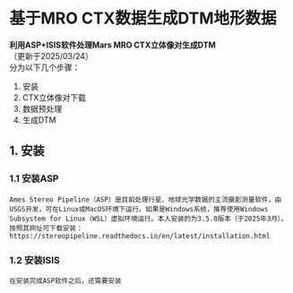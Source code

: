 基于MRO CTX数据生成DTM地形数据
===
**利用ASP+ISIS软件处理Mars MRO CTX立体像对生成DTM**
<br>（更新于2025/03/24）
<br>
分为以下几个步骤：
1. 安装
2. CTX立体像对下载
3. 数据预处理
4. 生成DTM


## 1. 安装
### 1.1 安装ASP
    Ames Stereo Pipeline（ASP）是目前处理行星、地球光学数据的主流摄影测量软件，由USGS开发，可在Linux或MacOS环境下运行。如果是Windows系统，推荐使用Windows Subsystem for Linux（WSL）虚拟环境运行。本人安装的为3.5.0版本（于2025年3月）。
    按照其网址可下载安装：https://stereopipeline.readthedocs.io/en/latest/installation.html

### 1.2 安装ISIS
    在安装完成ASP软件之后，还需要安装

